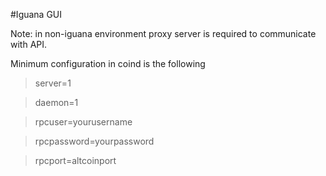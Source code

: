 #Iguana GUI

Note: in non-iguana environment proxy server is required to communicate with API.

Minimum configuration in coind is the following
>server=1

>daemon=1

>rpcuser=yourusername

>rpcpassword=yourpassword

>rpcport=altcoinport
